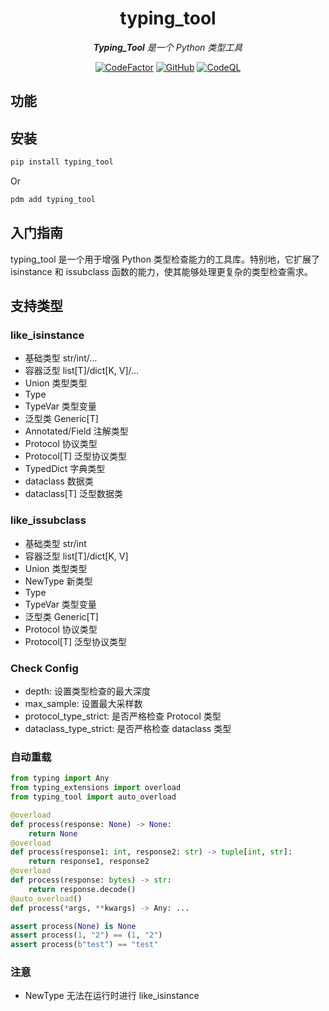 <div align="center">

# typing_tool

_**Typing_Tool** 是一个 Python 类型工具_


 [![CodeFactor](https://www.codefactor.io/repository/github/lacia-hIE/typing_tool/badge)](https://www.codefactor.io/repository/github/lacia-hIE/typing_tool)
 [![GitHub](https://img.shields.io/github/license/lacia-hIE/typing_tool)](https://github.com/lacia-hIE/typing_tool/blob/master/LICENSE)
 [![CodeQL](https://github.com/lacia-hIE/typing_tool/workflows/CodeQL/badge.svg)](https://github.com/lacia-hIE/typing_tool/blob/master/.github/workflows/codeql.yml)

</div>

## 功能



## 安装

```sh
pip install typing_tool
```

Or

```sh
pdm add typing_tool
```

## 入门指南

typing_tool 是一个用于增强 Python 类型检查能力的工具库。特别地，它扩展了 isinstance 和 issubclass 函数的能力，使其能够处理更复杂的类型检查需求。

## 支持类型

### like_isinstance

* 基础类型 str/int/...
* 容器泛型 list[T]/dict[K, V]/...
* Union 类型类型
* Type 
* TypeVar 类型变量
* 泛型类 Generic[T]
* Annotated/Field 注解类型
* Protocol 协议类型
* Protocol[T] 泛型协议类型
* TypedDict 字典类型
* dataclass 数据类
* dataclass[T] 泛型数据类

### like_issubclass

* 基础类型 str/int
* 容器泛型 list[T]/dict[K, V]
* Union 类型类型
* NewType 新类型
* Type 
* TypeVar 类型变量
* 泛型类 Generic[T]
* Protocol 协议类型
* Protocol[T] 泛型协议类型

### Check Config

* depth: 设置类型检查的最大深度
* max_sample: 设置最大采样数
* protocol_type_strict: 是否严格检查 Protocol 类型
* dataclass_type_strict: 是否严格检查 dataclass 类型

### 自动重载

```python
from typing import Any
from typing_extensions import overload
from typing_tool import auto_overload

@overload
def process(response: None) -> None:
    return None
@overload
def process(response1: int, response2: str) -> tuple[int, str]:
    return response1, response2
@overload
def process(response: bytes) -> str:
    return response.decode()
@auto_overload()
def process(*args, **kwargs) -> Any: ...

assert process(None) is None
assert process(1, "2") == (1, "2")
assert process(b"test") == "test"
```

### 注意

* NewType 无法在运行时进行 like_isinstance
